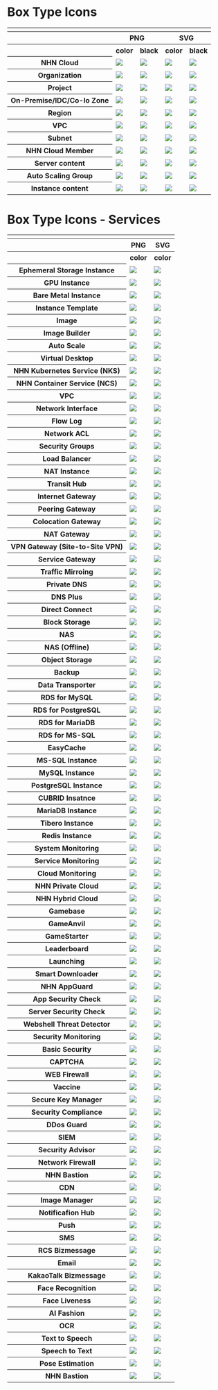 # Box Type Icons

<table>
    <tr>
    	<th colspan="5"></th>
    </tr>
    <tr>
        <th></th>
        <th colspan="2">PNG</th>
        <th colspan="2">SVG</th>
    </tr>
    <tr>
        <th></th>
        <th>color</th>
        <th>black</th>
        <th>color</th>
        <th>black</th>
    </tr>
    <tr>
        <th>NHN Cloud</th>
        <td><img src="/files/box_type/color/General_Resources_Groups_NHN_Cloud.png"></td>
        <td><img src="/files/box_type/color/General_Resources_Groups_NHN_Cloud.png"></td>
        <td><img src="/files/box_type/color/General_Resources_Groups_NHN_Cloud.png"></td>
        <td><img src="/files/box_type/color/General_Resources_Groups_NHN_Cloud.png"></td>
    </tr>   
    <tr>
        <th>Organization</th>
        <td><img src="/files/box_type/color/General_Resources_Groups_Organization.png"></td>
        <td><img src="/files/box_type/black/General_Resources_Groups_Organization.png"></td>
        <td><img src="/files/box_type/color/General_Resources_Groups_Organization.svg"></td>
         <td><img src="/files/box_type/black/General_Resources_Groups_Organization.svg"></td>
    </tr>
    <tr>
        <th>Project</th>
        <td><img src="/files/box_type/color/General_Resources_Groups_Project.png"></td>
        <td><img src="/files/box_type/black/General_Resources_Groups_Project.png"></td>
        <td><img src="/files/box_type/color/General_Resources_Groups_Project.svg"></td>
         <td><img src="/files/box_type/black/General_Resources_Groups_Project.svg"></td>
    </tr>
    <tr>
        <th>On-Premise/IDC/Co-lo Zone</th>
        <td><img src="/files/box_type/color/General_Resources_Groups_On_Premise.png"></td>
        <td><img src="/files/box_type/black/General_Resources_Groups_On_Premise.png"></td>
        <td><img src="/files/box_type/color/General_Resources_Groups_On_Premise.svg"></td>
         <td><img src="/files/box_type/black/General_Resources_Groups_On_Premise.svg"></td>
    </tr>
    <tr>
        <th>Region</th>
        <td><img src="/files/box_type/color/General_Resources_Groups_Region.png"></td>
        <td><img src="/files/box_type/black/General_Resources_Groups_Region.png"></td>
        <td><img src="/files/box_type/color/General_Resources_Groups_Region.svg"></td>
         <td><img src="/files/box_type/black/General_Resources_Groups_Region.svg"></td>
    </tr>
    <tr>
        <th>VPC</th>
        <td><img src="/files/box_type/color/General_Resources_Groups_VPC.png"></td>
        <td><img src="/files/box_type/black/General_Resources_Groups_VPC.png"></td>
        <td><img src="/files/box_type/color/General_Resources_Groups_VPC.svg"></td>
         <td><img src="/files/box_type/black/General_Resources_Groups_VPC.svg"></td>
    </tr>
    <tr>
        <th>Subnet</th>
        <td><img src="/files/box_type/color/General_Resources_Groups_Private subnet.png"></td>
        <td><img src="/files/box_type/black/General_Resources_Groups_Private subnet.png"></td>
        <td><img src="/files/box_type/color/General_Resources_Groups_Private subnet.svg"></td>
         <td><img src="/files/box_type/black/General_Resources_Groups_Private subnet.svg"></td>
    </tr>
    <tr>
        <th>NHN Cloud Member</th>
        <td><img src="/files/box_type/color/General_Resources_Groups_NHNCloud_Member.png"></td>
        <td><img src="/files/box_type/black/General_Resources_Groups_NHNCloud_Member.png"></td>
        <td><img src="/files/box_type/color/General_Resources_Groups_NHNCloud_Member.svg"></td>
         <td><img src="/files/box_type/black/General_Resources_Groups_NHNCloud_Member.svg"></td>
    </tr>
    <tr>
        <th>Server content</th>
        <td><img src="/files/box_type/color/General_Resources_Server_content.png"></td>
        <td><img src="/files/box_type/black/General_Resources_Server_content.png"></td>
        <td><img src="/files/box_type/color/General_Resources_Server_content.svg"></td>
         <td><img src="/files/box_type/black/General_Resources_Server_content.svg"></td>
    </tr>
        <tr>
        <th>Auto Scaling Group</th>
        <td><img src="/files/box_type/color/General_Resources_Groups_Auto_Scaling_Group.png"></td>
        <td><img src="/files/box_type/black/General_Resources_Groups_Auto_Scaling_Group.png"></td>
        <td><img src="/files/box_type/color/General_Resources_Groups_Auto_Scaling_Group.svg"></td>
         <td><img src="/files/box_type/black/General_Resources_Groups_Auto_Scaling_Group.svg"></td>
    </tr>   
    <tr>
        <th>Instance content</th>
        <td><img src="/files/box_type/color/IaaS-Compute-Instance.png"></td>
        <td><img src="/files/box_type/black/IaaS-Compute-Instance.png"></td>
        <td><img src="/files/box_type/color/IaaS-Compute-Instance.svg"></td>
        <td><img src="/files/box_type/black/IaaS-Compute-Instance.svg"></td>
    </tr>
    </table>

# Box Type Icons - Services
<table>
    <tr>
    	<th colspan="5"></th>
    </tr>
    <tr>
        <th></th>
        <th colspan="1">PNG</th>
        <th colspan="1">SVG</th>
    </tr>
    <tr>
        <th></th>
        <th>color</th>
        <th>color</th>
    </tr>
        <tr>
        <th>Ephemeral Storage Instance</th>
        <td><img src="/files/box_type/color/ic-compute-ephemeral_storage_instance-box.png"></td>
        <td><img src="/files/box_type/color/ic-compute-ephemeral_storage_instance-box.svg"></td>
    </tr>
        <tr>
        <th>GPU Instance</th>
        <td><img src="/files/box_type/color/ic-compute-gpu_instance-box.png"></td>
        <td><img src="/files/box_type/color/ic-compute-gpu_instance-box.svg"></td>
    </tr>
        <tr>
        <th>Bare Metal Instance</th>
        <td><img src="/files/box_type/color/ic-compute-bare_metal_instance-box.png"></td>
        <td><img src="/files/box_type/color/ic-compute-bare_metal_instance-box.svg"></td>
    </tr>
        <tr>
        <th>Instance Template</th>
        <td><img src="/files/box_type/color/ic-compute-instance_template-box.png"></td>
        <td><img src="/files/box_type/color/ic-compute-instance_template-box.svg"></td>
    </tr>
        <tr>
        <th>Image</th>
        <td><img src="/files/box_type/color/ic-compute-image-box.png"></td>
        <td><img src="/files/box_type/color/ic-compute-image-box.svg"></td>
    </tr>
        <tr>
        <th>Image Builder</th>
        <td><img src="/files/box_type/color/ic-compute-image_builder-box.png"></td>
        <td><img src="/files/box_type/color/ic-compute-image_builder-box.svg"></td>
    </tr>
        <tr>
        <th>Auto Scale</th>
        <td><img src="/files/box_type/color/ic-compute-auto_scale-box.png"></td>
        <td><img src="/files/box_type/color/ic-compute-auto_scale-box.svg"></td>
    </tr>
        <tr>
        <th>Virtual Desktop</th>
        <td><img src="/files/box_type/color/ic-compute-virtual_desktop-box.png"></td>
        <td><img src="/files/box_type/color/ic-compute-virtual_desktop-box.svg"></td>
    </tr>
            <tr>
        <th>NHN Kubernetes Service (NKS)</th>
        <td><img src="/files/box_type/color/ic-container-nks-box.png"></td>
        <td><img src="/files/box_type/color/ic-container-nks-box.svg"></td>
    </tr>
            <tr>
        <th>NHN Container Service (NCS)</th>
        <td><img src="/files/box_type/color/ic-container-ncs-box.png"></td>
        <td><img src="/files/box_type/color/ic-container-ncs-box.svg"></td>
    </tr>
            <tr>
        <th>VPC</th>
        <td><img src="/files/box_type/color/ic-compute-virtual_desktop-box.png"></td>
        <td><img src="/files/box_type/color/ic-compute-virtual_desktop-box.svg"></td>
    </tr>
            <tr>
        <th>Network Interface</th>
        <td><img src="/files/box_type/color/ic-compute-virtual_desktop-box.png"></td>
        <td><img src="/files/box_type/color/ic-compute-virtual_desktop-box.svg"></td>
    </tr>
            <tr>
        <th>Flow Log</th>
        <td><img src="/files/box_type/color/ic-network-flow_log-box.png"></td>
        <td><img src="/files/box_type/color/ic-network-flow_log-box.svg"></td>
    </tr>
            <tr>
        <th>Network ACL</th>
        <td><img src="/files/box_type/color/ic-network-network_acl-box.png"></td>
        <td><img src="/files/box_type/color/ic-network-network_acl-box.svg"></td>
    </tr>
            <tr>
        <th>Security Groups</th>
        <td><img src="/files/box_type/color/ic-network-security-groups-box.png"></td>
        <td><img src="/files/box_type/color/ic-network-security-groups-box.svg"></td>
    </tr>
                <tr>
        <th>Load Balancer</th>
        <td><img src="/files/box_type/color/ic-network-load_balancer-box.png"></td>
        <td><img src="/files/box_type/color/ic-network-load_balancer-box.svg"></td>
    </tr>
            <tr>
        <th>NAT Instance</th>
        <td><img src="/files/box_type/color/ic-network-nat_instance-box.png"></td>
        <td><img src="/files/box_type/color/ic-network-nat_instance-box.svg"></td>
    </tr>
            <tr>
        <th>Transit Hub</th>
        <td><img src="/files/box_type/color/ic-network-transit_hub-box.png"></td>
        <td><img src="/files/box_type/color/ic-network-transit_hub-box.svg"></td>
    </tr>
            <tr>
        <th>Internet Gateway</th>
        <td><img src="/files/box_type/color/ic-network-internet_gateway-box.png"></td>
        <td><img src="/files/box_type/color/ic-network-internet_gateway-box.svg"></td>
    </tr>
            <tr>
        <th>Peering Gateway</th>
        <td><img src="/files/box_type/color/ic-network-peering_gateway-box.png"></td>
        <td><img src="/files/box_type/color/ic-network-peering_gateway-box.svg"></td>
    </tr>
                <tr>
        <th>Colocation Gateway</th>
        <td><img src="/files/box_type/color/ic-network-colocation_gateway-box.png"></td>
        <td><img src="/files/box_type/color/ic-network-colocation_gateway-box.svg"></td>
    </tr>
                <tr>
        <th>NAT Gateway</th>
        <td><img src="/files/box_type/color/ic-network-nat_gateway-box.png"></td>
        <td><img src="/files/box_type/color/ic-network-nat_gateway-box.svg"></td>
    </tr>
                <tr>
        <th>VPN Gateway (Site-to-Site VPN)</th>
        <td><img src="/files/box_type/color/ic-network-vpn_gateway-box.png"></td>
        <td><img src="/files/box_type/color/ic-network-vpn_gateway-box.svg"></td>
    </tr>
                <tr>
        <th>Service Gateway</th>
        <td><img src="/files/box_type/color/ic-network-service_gateway-box.png"></td>
        <td><img src="/files/box_type/color/ic-network-service_gateway-box.svg"></td>
    </tr>
                    <tr>
        <th>Traffic Mirroing</th>
        <td><img src="/files/box_type/color/ic-network-traffic_mirroring-box.png"></td>
        <td><img src="/files/box_type/color/ic-network-traffic_mirroring-box.svg"></td>
    </tr>
                    <tr>
        <th>Private DNS</th>
        <td><img src="/files/box_type/color/ic-network-private_dns-box.png"></td>
        <td><img src="/files/box_type/color/ic-network-private_dns-box.svg"></td>
    </tr>
                    <tr>
        <th>DNS Plus</th>
        <td><img src="/files/box_type/color/ic-network-dns_plus-box.png"></td>
        <td><img src="/files/box_type/color/ic-network-dns_plus-box.svg"></td>
    </tr>
                    <tr>
        <th>Direct Connect</th>
        <td><img src="/files/box_type/color/ic-network-direct_connect-box.png"></td>
        <td><img src="/files/box_type/color/ic-network-direct_connect-box.svg"></td>
    </tr>
                        <tr>
        <th>Block Storage</th>
        <td><img src="/files/box_type/color/ic-storage-block_storage-box.png"></td>
        <td><img src="/files/box_type/color/ic-storage-block_storage-box.svg"></td>
    </tr>
                        <tr>
        <th>NAS</th>
        <td><img src="/files/box_type/color/ic-storage-nas-box.png"></td>
        <td><img src="/files/box_type/color/ic-storage-nas-box.svg"></td>
    </tr>
        <tr>
        <th>NAS (Offline)</th>
        <td><img src="/files/box_type/color/ic-storage-nas_offline-box.png"></td>
        <td><img src="/files/box_type/color/ic-storage-nas_offline-box.svg"></td>
    </tr>
            <tr>
        <th>Object Storage</th>
        <td><img src="/files/box_type/color/ic-storage-object_storage-box.png"></td>
        <td><img src="/files/box_type/color/ic-storage-object_storage-box.svg"></td>
    </tr>
            <tr>
        <th>Backup</th>
        <td><img src="/files/box_type/color/ic-storage-backup-box.png"></td>
        <td><img src="/files/box_type/color/ic-storage-backup-box.svg"></td>
    </tr>
            <tr>
        <th>Data Transporter</th>
        <td><img src="/files/box_type/color/ic-storage-data-transporter-box.png"></td>
        <td><img src="/files/box_type/color/ic-storage-data-transporter-box.svg"></td>
    </tr>
            <tr>
        <th>RDS for MySQL</th>
        <td><img src="/files/box_type/color/ic-database-rds_for_mysql-box.png"></td>
        <td><img src="/files/box_type/color/ic-database-rds_for_mysql-box.svg"></td>
    </tr>
            <tr>
        <th>RDS for PostgreSQL</th>
        <td><img src="/files/box_type/color/ic-database-rds_for_postgresql-box.png"></td>
        <td><img src="/files/box_type/color/ic-database-rds_for_postgresql-box.svg"></td>
    </tr>
                <tr>
        <th>RDS for MariaDB</th>
        <td><img src="/files/box_type/color/ic-database-rds_for_mariadb-box.png"></td>
        <td><img src="/files/box_type/color/ic-database-rds_for_mariadb-box.svg"></td>
    </tr>
                <tr>
        <th>RDS for MS-SQL</th>
        <td><img src="/files/box_type/color/ic-database-rds_for_ms-sql-box.png"></td>
        <td><img src="/files/box_type/color/ic-database-rds_for_ms-sql-box.svg"></td>
    </tr>
                <tr>
        <th>EasyCache</th>
        <td><img src="/files/box_type/color/ic-database-easycache-box.png"></td>
        <td><img src="/files/box_type/color/ic-database-easycache-box.svg"></td>
    </tr>
                <tr>
        <th>MS-SQL Instance</th>
        <td><img src="/files/box_type/color/ic-database-ms-sql_instance-box.png"></td>
        <td><img src="/files/box_type/color/ic-database-ms-sql_instance-box.svg"></td>
    </tr>
                <tr>
        <th>MySQL Instance</th>
        <td><img src="/files/box_type/color/ic-database-mysql_instance-box.png"></td>
        <td><img src="/files/box_type/color/ic-database-mysql_instance-box.svg"></td>
    </tr>
                <tr>
        <th>PostgreSQL Instance</th>
        <td><img src="/files/box_type/color/ic-database-postgresql_instance-box.png"></td>
        <td><img src="/files/box_type/color/ic-database-postgresql_instance-box.svg"></td>
    </tr>
                <tr>
        <th>CUBRID Insatnce</th>
        <td><img src="/files/box_type/color/ic-database-cubrid_instance-box.png"></td>
        <td><img src="/files/box_type/color/ic-database-cubrid_instance-box.svg"></td>
    </tr>
                <tr>
        <th>MariaDB Instance</th>
        <td><img src="/files/box_type/color/ic-database-mariadb_instance-box.png"></td>
        <td><img src="/files/box_type/color/ic-database-mariadb_instance-box.svg"></td>
    </tr>
                <tr>
        <th>Tibero Instance</th>
        <td><img src="/files/box_type/color/ic-database-tibero_instance-box.png"></td>
        <td><img src="/files/box_type/color/ic-database-tibero_instance-box.svg"></td>
    </tr>
                <tr>
        <th>Redis Instance</th>
        <td><img src="/files/box_type/color/ic-database-redis_instance-box.png"></td>
        <td><img src="/files/box_type/color/ic-database-redis_instance-box.svg"></td>
    </tr>
    <tr>
        <th>System Monitoring</th>
        <td><img src="/files/box_type/color/ic-compute-monitoring-box.png"></td>
        <td><img src="/files/box_type/color/ic-compute-monitoring-box.svg"></td>
    </tr>
    <tr>
        <th>Service Monitoring</th>
        <td><img src="/files/box_type/color/ic-monitoring-service_monitoring-box.png"></td>
        <td><img src="/files/box_type/color/ic-monitoring-service_monitoring-box.svg"></td>
    </tr>
    <tr>
        <th>Cloud Monitoring</th>
        <td><img src="/files/box_type/color/ic-monitoring-cloud_monitoring-box.png"></td>
        <td><img src="/files/box_type/color/ic-monitoring-cloud_monitoring-box.svg"></td>
    </tr>
    <tr>
        <th>NHN Private Cloud</th>
        <td><img src="/files/box_type/color/ic-hybrid_n_private_cloud-nhn_private_cloud-box.png"></td>
        <td><img src="/files/box_type/color/ic-hybrid_n_private_cloud-nhn_private_cloud-box.svg"></td>
    </tr>
    <tr>
        <th>NHN Hybrid Cloud</th>
        <td><img src="/files/box_type/color/ic-hybrid_n_private_cloud-nhn_hybrid_cloud-box.png"></td>
        <td><img src="/files/box_type/color/ic-hybrid_n_private_cloud-nhn_hybrid_cloud-box.svg"></td>
    </tr>
    <tr>
        <th>Gamebase</th>
        <td><img src="/files/box_type/color/ic-game-gamebase-box.png"></td>
        <td><img src="/files/box_type/color/ic-game-gamebase-box.svg"></td>
    </tr>
    <tr>
        <th>GameAnvil</th>
        <td><img src="/files/box_type/color/ic-game-gameanvil-box.png"></td>
        <td><img src="/files/box_type/color/ic-game-gameanvil-box.svg"></td>
    </tr>
    <tr>
        <th>GameStarter</th>
        <td><img src="/files/box_type/color/ic-game-game_starter-box.png"></td>
        <td><img src="/files/box_type/color/ic-game-game_starter-box.svg"></td>
    </tr>
    <tr>
        <th>Leaderboard</th>
        <td><img src="/files/box_type/color/ic-game-leaderboard-box.png"></td>
        <td><img src="/files/box_type/color/ic-game-leaderboard-box.svg"></td>
    </tr>
    <tr>
        <th>Launching</th>
        <td><img src="/files/box_type/color/ic-game-lauching-box.png"></td>
        <td><img src="/files/box_type/color/ic-game-lauching-box.svg"></td>
    </tr>
    <tr>
        <th>Smart Downloader</th>
        <td><img src="/files/box_type/color/ic-game-smart_downloader-box.png"></td>
        <td><img src="/files/box_type/color/ic-game-smart_downloader-box.svg"></td>
    </tr>
    <tr>
        <th>NHN AppGuard</th>
        <td><img src="/files/box_type/color/ic-secutiry-nhn_appguard-box.png"></td>
        <td><img src="/files/box_type/color/ic-secutiry-nhn_appguard-box.svg"></td>
    </tr>
    <tr>
        <th>App Security Check</th>
        <td><img src="/files/box_type/color/ic-secutiry-app_security_check-box.png"></td>
        <td><img src="/files/box_type/color/ic-secutiry-app_security_check-box.svg"></td>
    </tr>
    <tr>
        <th>Server Security Check</th>
        <td><img src="/files/box_type/color/ic-secutiry-server_security_check-box.png"></td>
        <td><img src="/files/box_type/color/ic-secutiry-server_security_check-box.svg"></td>
    </tr>
        <tr>
        <th>Webshell Threat Detector</th>
        <td><img src="/files/box_type/color/ic-secutiry-webshell_threat_detector-box.png"></td>
        <td><img src="/files/box_type/color/ic-secutiry-webshell_threat_detector-box.svg"></td>
    </tr>
        <tr>
        <th>Security Monitoring</th>
        <td><img src="/files/box_type/color/ic-secutiry-security_monitoring-box.png"></td>
        <td><img src="/files/box_type/color/ic-secutiry-security_monitoring-box.svg"></td>
    </tr>
        <tr>
        <th>Basic Security</th>
        <td><img src="/files/box_type/color/ic-secutiry-basic_security-box.png"></td>
        <td><img src="/files/box_type/color/ic-secutiry-basic_security-box.svg"></td>
    </tr>
        <tr>
        <th>CAPTCHA</th>
        <td><img src="/files/box_type/color/ic-secutiry-captcha-box.png"></td>
        <td><img src="/files/box_type/color/ic-secutiry-captcha-box.svg"></td>
    </tr>
        <tr>
        <th>WEB Firewall</th>
        <td><img src="/files/box_type/color/ic-secutiry-web_firewall-box.png"></td>
        <td><img src="/files/box_type/color/ic-secutiry-web_firewall-box.svg"></td>
    </tr>
        <tr>
        <th>Vaccine</th>
        <td><img src="/files/box_type/color/ic-secutiry-vaccine-box.png"></td>
        <td><img src="/files/box_type/color/ic-secutiry-vaccine-box.svg"></td>
    </tr>
        <tr>
        <th>Secure Key Manager</th>
        <td><img src="/files/box_type/color/ic-secutiry-secure_key_manager-box.png"></td>
        <td><img src="/files/box_type/color/ic-secutiry-secure_key_manager-box.svg"></td>
    </tr>
        <tr>
        <th>Security Compliance</th>
        <td><img src="/files/box_type/color/ic-secutiry-compliance-box.png"></td>
        <td><img src="/files/box_type/color/ic-secutiry-compliance-box.svg"></td>
    </tr>
        <tr>
        <th>DDos Guard</th>
        <td><img src="/files/box_type/color/ic-secutiry-ddos_guard-box.png"></td>
        <td><img src="/files/box_type/color/ic-secutiry-ddos_guard-box.svg"></td>
    </tr>
        <tr>
        <th>SIEM</th>
        <td><img src="/files/box_type/color/ic-secutiry-siem-box.png"></td>
        <td><img src="/files/box_type/color/ic-secutiry-siem-box.svg"></td>
    </tr>
        <tr>
        <th>Security Advisor</th>
        <td><img src="/files/box_type/color/ic-secutiry-security_advisor-box.png"></td>
        <td><img src="/files/box_type/color/ic-secutiry-security_advisor-box.svg"></td>
    </tr>
        <tr>
        <th>Network Firewall</th>
        <td><img src="/files/box_type/color/ic-secutiry-network_firewall-box.png"></td>
        <td><img src="/files/box_type/color/ic-secutiry-network_firewall-box.svg"></td>
    </tr>
    <tr>
        <th>NHN Bastion</th>
        <td><img src="/files/box_type/color/ic-secutiry-nhn_bastion-box.png"></td>
        <td><img src="/files/box_type/color/ic-secutiry-nhn_bastion-box.svg"></td>
    </tr>
    <tr>
        <th>CDN</th>
        <td><img src="/files/box_type/color/ic-content_delivery-cdn-box.png"></td>
        <td><img src="/files/box_type/color/ic-content_delivery-cdn-box.svg"></td>
    </tr>
    <tr>
        <th>Image Manager</th>
        <td><img src="/files/box_type/color/ic-content_delivery-image-box.png"></td>
        <td><img src="/files/box_type/color/ic-content_delivery-image-box.svg"></td>
    </tr>
    <tr>
        <th>Notificafion Hub</th>
        <td><img src="/files/box_type/color/ic-notification-notification_hub-box.png"></td>
        <td><img src="/files/box_type/color/ic-notification-notification_hub-box.svg"></td>
    </tr>
    <tr>
        <th>Push</th>
        <td><img src="/files/box_type/color/ic-notification-push-box.png"></td>
        <td><img src="/files/box_type/color/ic-notification-push-box.svg"></td>
    </tr>
    <tr>
        <th>SMS</th>
        <td><img src="/files/box_type/color/ic-notification-sms-box.png"></td>
        <td><img src="/files/box_type/color/ic-notification-sms-box.svg"></td>
    </tr>
    <tr>
        <th>RCS Bizmessage</th>
        <td><img src="/files/box_type/color/ic-notification-rcs_bizmessage-box.png"></td>
        <td><img src="/files/box_type/color/ic-notification-rcs_bizmessage-box.svg"></td>
    </tr>
    <tr>
        <th>Email</th>
        <td><img src="/files/box_type/color/ic-notification-email-box.png"></td>
        <td><img src="/files/box_type/color/ic-notification-email-box.svg"></td>
    </tr>
    <tr>
        <th>KakaoTalk Bizmessage</th>
        <td><img src="/files/box_type/color/ic-notification-kakaotalk_bizmessage-box.png"></td>
        <td><img src="/files/box_type/color/ic-notification-kakaotalk_bizmessage-box.svg"></td>
    </tr>
    <tr>
        <th>Face Recognition</th>
        <td><img src="/files/box_type/color/ic-ai_service-face_recognition-box.png"></td>
        <td><img src="/files/box_type/color/ic-ai_service-face_recognition-box.svg"></td>
    </tr>
    <tr>
        <th>Face Liveness</th>
        <td><img src="/files/box_type/color/ic-ai_service-face_liveness-box.png"></td>
        <td><img src="/files/box_type/color/ic-ai_service-face_liveness-box.svg"></td>
    </tr>
    <tr>
        <th>AI Fashion</th>
        <td><img src="/files/box_type/color/ic-ai_service-fashion-box.png"></td>
        <td><img src="/files/box_type/color/ic-ai_service-fashion-box.svg"></td>
    </tr>
    <tr>
        <th>OCR</th>
        <td><img src="/files/box_type/color/ic-ai_service-ocr-box.png"></td>
        <td><img src="/files/box_type/color/ic-ai_service-ocr-box.svg"></td>
    </tr>
    <tr>
        <th>Text to Speech</th>
        <td><img src="/files/box_type/color/ic-ai_service-text_to_speech-box.png"></td>
        <td><img src="/files/box_type/color/ic-ai_service-text_to_speech-box.svg"></td>
    </tr>
    <tr>
        <th>Speech to Text</th>
        <td><img src="/files/box_type/color/ic-ai_service-speech_to_text-box.png"></td>
        <td><img src="/files/box_type/color/ic-ai_service-speech_to_text-box.svg"></td>
    </tr>
    <tr>
        <th>Pose Estimation</th>
        <td><img src="/files/box_type/color/ic-ai_service-pose_estimation-box.png"></td>
        <td><img src="/files/box_type/color/ic-ai_service-pose_estimation-box.svg"></td>
    </tr>
    <tr>
        <th>NHN Bastion</th>
        <td><img src="/files/box_type/color/ic-secutiry-nhn_bastion-box.png"></td>
        <td><img src="/files/box_type/color/ic-secutiry-nhn_bastion-box.svg"></td>
    </tr>
    
</table>